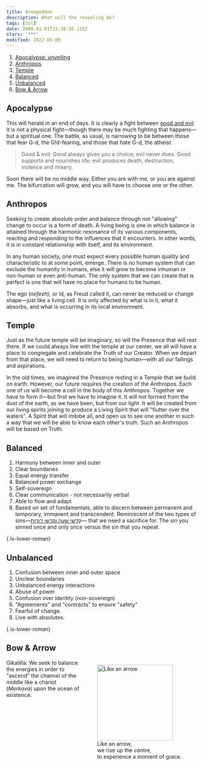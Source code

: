 ```yaml
---
title: Armageddon
description: What will the revealing be?
tags: [tol]
date: 2008-01-01T25:38:35.115Z
stars: '***'
modified: 2022-05-09
---
```


1. [Apocalypse: unveiling](#apocalypse-unveiling)
2. [Anthropos](#anthropos)
3. [Temple](#temple)
4. [Balanced](#balanced)
5. [Unbalanced](#unbalanced)
6. [Bow \& Arrow](#bow--arrow)

## Apocalypse

This will herald in an end of days. It is clearly a fight between [good and evil](/site/posts/neshama/good_evil/) It is not a physical fight&mdash;though there may be much fighting that happens&mdash;but a spiritual one. The battle, as usual, is narrowing to be between those that fear G-d, the G!d-fearing, and those that hate G-d, the atheist.

> Good & evil: Good always gives you a choice; evil never does. Good supports and nourishes life; evil produces death, destruction, violence and misery.

Soon there will be no middle way. Either you are with me, or you are against me. The bifurcation will grow, and you will have to choose one or the other.

## Anthropos

Seeking to create absolute order and balance through not "allowing" change to occur is a form of death. A living being is one in which balance is attained through the harmonic resonance of its various components, reacting and responding to the influences that it encounters. In other words, it is in constant relationship with itself, and its environment.

In any human society, one must expect every possible human quality and characteristic to at some point, emerge. There is no human system that can exclude the humanity in humans, else it will grow to become inhuman or non-human or even anti-human. The only system that we can create that is perfect is one that will have no place for humans to be human.

The ego (_nefesh_), or Id, as Freud called it, can never be reduced or change shape&mdash;just like a living cell. It is only affected by what is in it, what it absorbs, and what is occurring in its local environment.

## Temple

Just as the future temple will be imaginary, so will the Presence that will rest there. If we could always live with the temple at our center, we all will have a place to congregate and celebrate the Truth of our Creator. When we depart from that place, we will need to return to being human&mdash;with all our failings and aspirations.

In the old times, we imagined the Presence resting in a Temple that we build on earth. However, our future requires the creation of the Anthropos. Each one of us will become a cell in the body of this Anthropos. Together we have to form it&mdash;but first we have to imagine it. It will not formed from the dust of the earth, as we have been, but from our light. It will be created from our living spirits joining to produce a Living Spirit that will "flutter over the waters". A Spirit that will imbibe all, and open us to see one another in such a way that we will be able to know each other's truth. Such an Anthropos will be based on Truth.

## Balanced

1. Harmony between inner and outer
2. Clear boundaries
3. Equal energy transfer
4. Balanced power exchange
5. Self-sovereign
6. Clear communication - not necessarily verbal
7. Able to flow and adapt
8. Based on set of fundamentals, able to discern between permanent and temporary, immanent and transcendent.
   <span class="note">Reminiscent of the two types of sins&mdash;[<span dir="rtl" style="font-size: inherit">קִדְשׁי שׁעה וקדשׁי דורות</span>](/posts/parashot/shemini#holy-moment-n10_12-20)&mdash; that we need a sacrifice for. The sin you sinned once and only once versus the sin that you repeat.</span>

{.is-lower-roman}

## Unbalanced

1. Confusion between inner and outer space
2. Unclear boundaries
3. Unbalanced energy interactions
4. Abuse of power
5. Confusion over identity (non-sovereign)
6. "Agreements" and "contracts" to ensure "safety"
7. Fearful of change.
8. Live with absolutes.

{.is-lower-roman}

## Bow & Arrow

<div>

<figure style='float: right'>
  <img src='/posts/img/qkab/math/gikatilla.png' alt='Like an arrow' width='200'/>
  <figcaption>Like an arrow, <br />we rise up the centre, <br />to experience a moment of grace.</figcaption>
</figure>
</div>

Gikatilla: We seek to balance the energies in order to "ascend" the channel of the middle like a chariot (_Merkava_) upon the ocean of existence.
